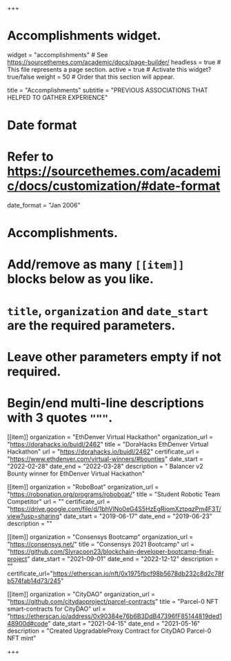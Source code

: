 +++
# Accomplishments widget.
widget = "accomplishments"  # See https://sourcethemes.com/academic/docs/page-builder/
headless = true  # This file represents a page section.
active = true  # Activate this widget? true/false
weight = 50  # Order that this section will appear.

title = "Accomplish&shy;ments"
subtitle = "PREVIOUS ASSOCIATIONS THAT HELPED TO GATHER EXPERIENCE"

# Date format
#   Refer to https://sourcethemes.com/academic/docs/customization/#date-format
date_format = "Jan 2006"

# Accomplishments.
#   Add/remove as many `[[item]]` blocks below as you like.
#   `title`, `organization` and `date_start` are the required parameters.
#   Leave other parameters empty if not required.
#   Begin/end multi-line descriptions with 3 quotes `"""`.

[[item]]
  organization = "EthDenver Virtual Hackathon"
  organization_url = "https://dorahacks.io/buidl/2462"
  title = "DoraHacks EthDenver Virtual Hackathon"
  url = "https://dorahacks.io/buidl/2462"
  certificate_url = "https://www.ethdenver.com/virtual-winners/#bounties"
  date_start = "2022-02-28"
  date_end = "2022-03-28"
  description = " Balancer v2 Bounty winner for EthDenver Virtual Hackathon"

[[item]]
  organization = "RoboBoat"
  organization_url = "https://robonation.org/programs/roboboat/"
  title = "Student Robotic Team Competitor"
  url = ""
  certificate_url = "https://drive.google.com/file/d/1bhVlNo0eG4S5HzEgRiomXztpqzPm4F3T/view?usp=sharing"
  date_start = "2019-06-17"
  date_end = "2019-06-23"
  description = ""
  
  
[[item]]
  organization = "Consensys Bootcamp"
  organization_url = "https://consensys.net/"
  title = "Consensys 2021 Bootcamp"
  url = "https://github.com/Slyracoon23/blockchain-developer-bootcamp-final-project"
  date_start = "2021-09-01"
  date_end = "2022-12-12"
  description = ""
  certificate_url="https://etherscan.io/nft/0x1975fbcf98b5678db232c8d2c78fb574fab14d73/245"

[[item]]
  organization = "CityDAO"
  organization_url = "https://github.com/citydaoproject/parcel-contracts"
  title = "Parcel-0 NFT smart-contracts for CityDAO"
  url = "https://etherscan.io/address/0x90384e76b6B3DdB47396fF85144819ded148900d#code"
  date_start = "2021-04-15"
  date_end = "2021-05-16"
  description = "Created UpgradableProxy Contract for CityDAO Parcel-0 NFT mint"

  


  

+++
